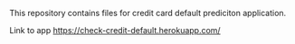 This repository contains files for credit card default prediciton application.


Link to app https://check-credit-default.herokuapp.com/
